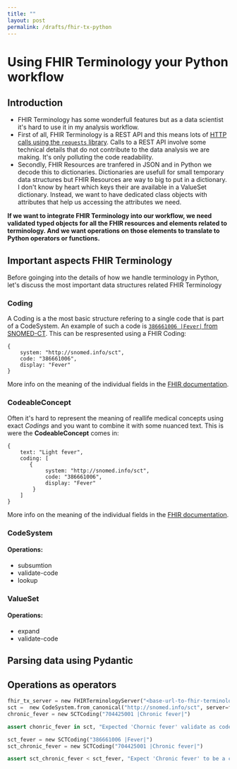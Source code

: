 ```yaml
---
title: ""
layout: post
permalink: /drafts/fhir-tx-python
---
```


# Using FHIR Terminology your Python workflow

## Introduction

- FHIR Terminology has some wonderfull features but as a data scientist it's hard to use it in my analysis workflow.
- First of all, FHIR Terminology is a REST API and this means lots of [HTTP calls using the `requests` library](https://requests.readthedocs.io/en/latest/). Calls to a REST API involve some technical details that do not contribute to the data analysis we are making. It's only polluting the code readability.
- Secondly, FHIR Resources are tranfered in JSON and in Python we decode this to dictionaries. Dictionaries are usefull for small temporary data structures but FHIR Resources are way to big to put in a dictionary. I don't know by heart which keys their are available in a ValueSet dictionary. Instead, we want to have dedicated class objects with attributes that help us accessing the attributes we need.

**If we want to integrate FHIR Terminology into our workflow, we need validated typed objects for all the FHIR resources and elements related to terminology. And we want operations on those elements to translate to Python operators or functions.**

## Important aspects FHIR Terminology

Before goinging into the details of how we handle terminology in Python, let's discuss the most important data structures related FHIR Terminology

### Coding

A Coding is a the most basic structure refering to a single code that is part of a CodeSystem. An example of such a code is [`386661006 |Fever|` from SNOMED-CT](https://browser.ihtsdotools.org/?perspective=full&conceptId1=386661006&edition=MAIN&release=&languages=en). This can be respresented using a FHIR Coding:

```fhir+json
{
    system: "http://snomed.info/sct",
    code: "386661006",
    display: "Fever"
}
```

More info on the meaning of the individual fields in the [FHIR documentation](https://build.fhir.org/datatypes.html#Coding).

### CodeableConcept

Often it's hard to represent the meaning of reallife medical concepts using exact _Codings_ and you want to combine it with some nuanced text. This is were the **CodeableConcept** comes in:

```fhir+json
{
    text: "Light fever",
    coding: [
       {
            system: "http://snomed.info/sct",
            code: "386661006",
            display: "Fever"
        }
    ]
}
```

More info on the meaning of the individual fields in the [FHIR documentation](https://build.fhir.org/datatypes.html#CodeableConcept).

### CodeSystem

#### Operations:

- subsumtion
- validate-code
- lookup

### ValueSet

#### Operations:

- expand
- validate-code

## Parsing data using Pydantic

## Operations as operators

```python
fhir_tx_server = new FHIRTerminologyServer("<base-url-to-fhir-terminology>")
sct =  new CodeSystem.from_canonical("http://snomed.info/sct", server=fhir_tx_server)
chronic_fever = new SCTCoding("704425001 |Chronic fever|")

assert chonric_fever in sct, "Expected 'Chornic fever' validate as code part of SNOMED-CT"
```

```python
sct_fever = new SCTCoding("386661006 |Fever|")
sct_chronic_fever = new SCTCoding("704425001 |Chronic fever|")

assert sct_chronic_fever < sct_fever, "Expect 'Chronic fever' to be a child of 'Fever'"
```
